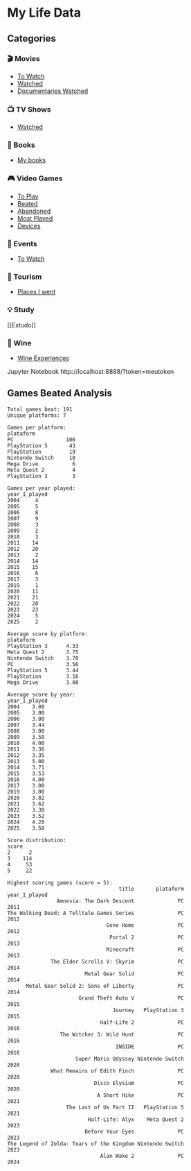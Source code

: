 # My Life Data

## Categories

### 🎬 Movies
- [To Watch](data/movies/movies_to_watch.csv)
- [Watched](data/movies/movies_watched.csv)
- [Documentaries Watched](data/documentaries/documentaries_watched.csv)

### 📺 TV Shows
- [Watched](data/tv-series/series_watched.csv)

### 📖 Books
- [My books](data/books/my-books.md)

### 🎮 Video Games
- [To Play](data/games/games_to_play.csv)
- [Beated](data/games/games_beated.csv)
- [Abandoned](data/games/games_abandoned.csv)
- [Most Played](data/games/most_played_games.csv)
- [Devices](data/games/devices.csv)

### 📅 Events
- [To Watch](data/events/events_to_watch.csv)

### 🚀 Tourism
- [Places I went](data/tourism/places_i_went.csv)

### 💡 Study
[[Estudo]]

### 🍷 Wine
- [Wine Experiences](data/wine/wine_experiences.csv)

Jupyter Notebook
http://localhost:8888/?token=meutoken

## Games Beated Analysis

```
Total games beat: 191
Unique platforms: 7

Games per platform:
plataform
PC                 106
PlayStation 5       43
PlayStation         19
Nintendo Switch     10
Mega Drive           6
Meta Quest 2         4
PlayStation 3        3

Games per year played:
year_I_played
2004     4
2005     5
2006     8
2007     9
2008     3
2009     2
2010     3
2011    14
2012    20
2013     2
2014    14
2015    15
2016     6
2017     3
2019     1
2020    11
2021    21
2022    20
2023    23
2024     5
2025     2

Average score by platform:
plataform
PlayStation 3      4.33
Meta Quest 2       3.75
Nintendo Switch    3.70
PC                 3.56
PlayStation 5      3.44
PlayStation        3.16
Mega Drive         3.00

Average score by year:
year_I_played
2004    3.00
2005    3.00
2006    3.00
2007    3.44
2008    3.00
2009    3.50
2010    4.00
2011    3.36
2012    3.35
2013    5.00
2014    3.71
2015    3.53
2016    4.00
2017    3.00
2019    3.00
2020    3.82
2021    3.62
2022    3.30
2023    3.52
2024    4.20
2025    3.50

Score distribution:
score
2      2
3    114
4     53
5     22

Highest scoring games (score = 5):
                                    title       plataform  year_I_played
                Amnesia: The Dark Descent              PC           2011
The Walking Dead: A Telltale Games Series              PC           2012
                                Gone Home              PC           2012
                                 Portal 2              PC           2013
                                Minecraft              PC           2013
              The Elder Scrolls V: Skyrim              PC           2014
                         Metal Gear Solid              PC           2014
      Metal Gear Solid 2: Sons of Liberty              PC           2014
                       Grand Theft Auto V              PC           2015
                                  Journey   PlayStation 3           2015
                              Half-Life 2              PC           2016
                 The Witcher 3: Wild Hunt              PC           2016
                                   INSIDE              PC           2016
                      Super Mario Odyssey Nintendo Switch           2020
              What Remains of Edith Finch              PC           2020
                            Disco Elysium              PC           2020
                             A Short Hike              PC           2021
                   The Last of Us Part II   PlayStation 5           2021
                          Half-Life: Alyx    Meta Quest 2           2023
                         Before Your Eyes              PC           2023
The Legend of Zelda: Tears of the Kingdom Nintendo Switch           2023
                              Alan Wake 2              PC           2024
```
